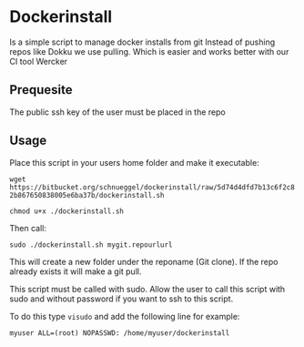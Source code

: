 # Dockerinstall

Is a simple script to manage docker installs from git
Instead of pushing repos like Dokku we use pulling. Which is easier and works better with our CI tool Wercker

## Prequesite

The public ssh key of the user must be placed in the repo

## Usage
Place this script in your users home folder and make it executable:

```wget https://bitbucket.org/schnueggel/dockerinstall/raw/5d74d4dfd7b13c6f2c82b867650838005e6ba37b/dockerinstall.sh```

```chmod u+x ./dockerinstall.sh```

Then call:

```sudo ./dockerinstall.sh mygit.repourlurl```

This will create a new folder under the reponame (Git clone). If the repo already exists it will make a git pull.

This script must be called with sudo. Allow the user to call this script with sudo and without password if you want to ssh to this script.

To do this type ```visudo``` and add the following line for example:

```myuser ALL=(root) NOPASSWD: /home/myuser/dockerinstall```

